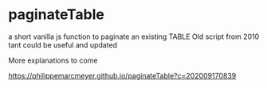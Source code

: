 # paginateTable
a short vanilla js function to paginate an existing TABLE
Old script from 2010 tant could be useful and updated

More explanations to come

https://philippemarcmeyer.github.io/paginateTable?c=202009170839
